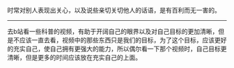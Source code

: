 时常对别人表现出关心，以及说些亲切关切他人的话语，是有百利而无一害的。
___
去b站看一些科普的视频，有助于开阔自己的眼界以及对自己目标的更加清晰，但是不应该一直去看，视频中的那些东西只是我们的目标，为了这个目标，应该更好的充实自己，使自己拥有更强大的能力，所以偶尔看一下那个视频时，自己目标更清晰，但是更多的时间应该放在充实自己的上面。